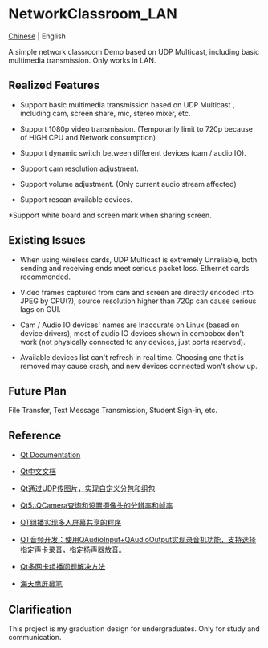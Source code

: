 # NetworkClassroom_LAN
 [Chinese](https://gitee.com/zty199/NetworkClassroom_LAN) | English

 A simple network classroom Demo based on UDP Multicast, including basic multimedia transmission. Only works in LAN.

## Realized Features
* Support basic multimedia transmission based on UDP Multicast , including cam, screen share, mic, stereo mixer, etc.

* Support 1080p video transmission. (Temporarily limit to 720p because of HIGH CPU and Network consumption)

* Support dynamic switch between different devices (cam / audio IO).

* Support cam resolution adjustment.

* Support volume adjustment. (Only current audio stream affected)

* Support rescan available devices.

*Support white board and screen mark when sharing screen.

## Existing Issues
* When using wireless cards, UDP Multicast is extremely Unreliable, both sending and receiving ends meet serious packet loss. Ethernet cards recommended.

* Video frames captured from cam and screen are directly encoded into JPEG by CPU(?), source resolution higher than 720p can cause serious lags on GUI.

* Cam / Audio IO devices' names are Inaccurate on Linux (based on device drivers), most of audio IO devices shown in combobox don't work (not physically connected to any devices, just ports reserved).

* Available devices list can't refresh in real time. Choosing one that is removed may cause crash, and new devices connected won't show up.

## Future Plan
File Transfer, Text Message Transmission, Student Sign-in, etc.

## Reference
* [Qt Documentation](https://doc.qt.io/)

* [Qt中文文档](https://www.qtdoc.cn/)

* [Qt通过UDP传图片，实现自定义分包和组包](https://blog.csdn.net/caoshangpa/article/details/52681572)

* [Qt5::QCamera查询和设置摄像头的分辨率和帧率](https://blog.csdn.net/qq_28581781/article/details/99707091)

* [QT组播实现多人屏幕共享的程序](https://blog.csdn.net/jklinux/article/details/72236372)

* [QT音频开发：使用QAudioInput+QAudioOutput实现录音机功能，支持选择指定声卡录音，指定扬声器放音。](https://blog.csdn.net/xiaolong1126626497/article/details/105669037)

* [Qt多网卡组播问题解决方法](https://blog.csdn.net/sun_xf1/article/details/106423552)

* [海天鹰屏幕笔](https://github.com/sonichy/HTYScreenPen)

## Clarification
This project is my graduation design for undergraduates. Only for study and communication.
